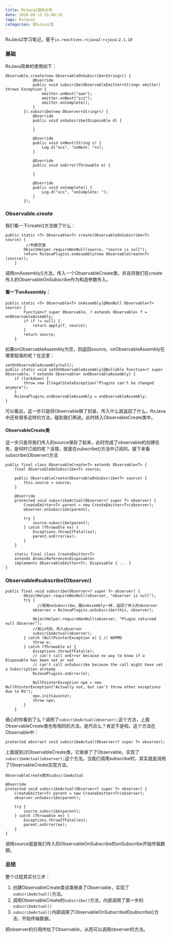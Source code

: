 ```yaml
---
title: RxJava2源码分析
date: 2018-09-13 15:00:19
tags: RxJava2
categories: [RxJava2]
---
```

RxJava2学习笔记，基于`io.reactivex.rxjava2:rxjava:2.1.10`
<!--more-->

### 基础
RxJava简单的使用如下：


	Observable.create(new ObservableOnSubscribe<String>() {
	            @Override
	            public void subscribe(ObservableEmitter<String> emitter) throws Exception {
	                emitter.onNext("aaa");
	                emitter.onNext("zzz");
	                emitter.onComplete();
	            }
	        }).subscribe(new Observer<String>() {
	            @Override
	            public void onSubscribe(Disposable d) {
	                
	            }
	
	            @Override
	            public void onNext(String s) {
	                Log.d("xcx", "onNext: "+s);
	            }
	
	            @Override
	            public void onError(Throwable e) {
	
	            }
	
	            @Override
	            public void onComplete() {
	                Log.d("xcx", "onComplete: ");
	            }
	        });

### Observable.create
我们看一下create()方法做了什么：


	public static <T> Observable<T> create(ObservableOnSubscribe<T> source) {
			 //判断空值
	        ObjectHelper.requireNonNull(source, "source is null");
	        return RxJavaPlugins.onAssembly(new ObservableCreate<T>(source));
	    }
调用onAssembly()方法，传入一个ObservableCreate类，并且将我们在create传入的ObservableOnSubscribe作为构造参数传入。

#### 看一下onAssembly：

	public static <T> Observable<T> onAssembly(@NonNull Observable<T> source) {
	        Function<? super Observable, ? extends Observable> f = onObservableAssembly;
	        if (f != null) {
	            return apply(f, source);
	        }
	        return source;
	    }
如果onObservableAssembly为空，则返回source。onObservableAssembly在哪里赋值的呢？在这里：

	setOnObservableAssembly(null);
	public static void setOnObservableAssembly(@Nullable Function<? super Observable, ? extends Observable> onObservableAssembly) {
        if (lockdown) {
            throw new IllegalStateException("Plugins can't be changed anymore");
        }
        RxJavaPlugins.onObservableAssembly = onObservableAssembly;
    }
可以看出，这一步只是将Observable做了封装，传入什么就返回了什么。RxJava中还有很多这样的方法，碰到我们再说。此时转入ObservableCreate类中。

#### ObservableCreate类
这一步只是将我们传入的source保存了起来，此时完成了observable的创建任务，是何时订阅的呢？没错，就是在subscribe()方法中订阅的。接下来看subscribe(Observer)方法

	public final class ObservableCreate<T> extends Observable<T> {
	    final ObservableOnSubscribe<T> source;
	
	    public ObservableCreate(ObservableOnSubscribe<T> source) {
	        this.source = source;
	    }
	
	    @Override
	    protected void subscribeActual(Observer<? super T> observer) {
	        CreateEmitter<T> parent = new CreateEmitter<T>(observer);
	        observer.onSubscribe(parent);
	
	        try {
	            source.subscribe(parent);
	        } catch (Throwable ex) {
	            Exceptions.throwIfFatal(ex);
	            parent.onError(ex);
	        }
	    }
	
	    static final class CreateEmitter<T>
	    extends AtomicReference<Disposable>
	    implements ObservableEmitter<T>, Disposable { ... }
	}

### Observable#subscribe(Observer<T>)

	public final void subscribe(Observer<? super T> observer) {
	        ObjectHelper.requireNonNull(observer, "observer is null");
	        try {
	        	  //调用onSubscribe，跟onAssembly一样，返回了传入的observer
	            observer = RxJavaPlugins.onSubscribe(this, observer);
	
	            ObjectHelper.requireNonNull(observer, "Plugin returned null Observer");
	            //核心代码，传入observer
	            subscribeActual(observer);
	        } catch (NullPointerException e) { // NOPMD
	            throw e;
	        } catch (Throwable e) {
	            Exceptions.throwIfFatal(e);
	            // can't call onError because no way to know if a Disposable has been set or not
	            // can't call onSubscribe because the call might have set a Subscription already
	            RxJavaPlugins.onError(e);
	
	            NullPointerException npe = new NullPointerException("Actually not, but can't throw other exceptions due to RS");
	            npe.initCause(e);
	            throw npe;
	        }
	    }
细心的你看到了么？调用了`subscribeActual(observer);`这个方法，上面ObservableCreate类也有相同的方法。是巧合么？肯定不是啦。这个方法在Observable中：


	protected abstract void subscribeActual(Observer<? super T> observer);
上面提到过ObservableCreate类，它继承了了Observable，实现了`subscribeActual(observer);`这个方法。当我们调用subscribe时，其实就是调用了ObservableCreate实现方法。


	ObservableCreate类的subscribeActual
	
	@Override
    protected void subscribeActual(Observer<? super T> observer) {
        CreateEmitter<T> parent = new CreateEmitter<T>(observer);
        observer.onSubscribe(parent);
	
        try {
            source.subscribe(parent);
        } catch (Throwable ex) {
            Exceptions.throwIfFatal(ex);
            parent.onError(ex);
        }
    }
调用source就是我们传入的ObservableOnSubscribe的onSubscribe开始传输数据。

### 总结
整个过程其实分三步：

1. 创建ObservableCreate类该类继承了Observable，实现了`subscribeActual()`方法。
2. 调用ObservableCreate的`subscribe()`方法，内部调用了第一步的`subscribeActual()`
3. `subscribeActual()`内部调用了ObservableOnSubscribe的subscribe()方法，开始传输数据。


把observer的引用传给了Observable，从而可以调用observer的方法。
